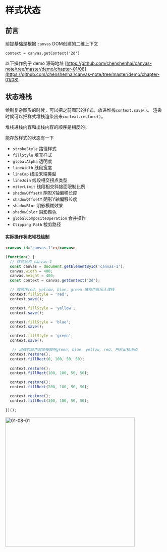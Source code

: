 # 样式状态

## 前言

前提基础是根据 `canvas` DOM创建的二维上下文

 `context = canvas.getContext('2d')`


 以下操作例子 demo 源码地址 [https://github.com/chenshenhai/canvas-note/tree/master/demo/chapter-01/08](https://github.com/chenshenhai/canvas-note/tree/master/demo/chapter-01/08)



## 状态堆栈

绘制复杂图形的时候，可以把之前图形的样式，放进堆栈`context.save()`。
渲染时候可以把样式堆栈渲染出来`context.restore()`。

堆栈进栈内容和出栈内容的顺序是相反的。

能存放样式的状态有一下

- `strokeStyle` 路径样式
- `fillStyle` 填充样式
- `globalAlpha` 透明度
- `lineWidth` 线段宽度
- `lineCap` 线段末端类型
- `lineJoin` 线段相交拐点类型
- `miterLimit`  线段相交斜接面限制比例
- `shadowOffsetX` 阴影X轴偏移长度
- `shadowOffsetY` 阴影Y轴偏移长度
- `shadowBlur` 阴影模糊效果
- `shadowColor` 阴影颜色
- `globalCompositeOperation` 合并操作
- `Clipping Path` 裁剪路径

#### 实际操作状态堆栈绘制

```html
<canvas id="canvas-1"></canvas>
```


```js
(function() {
  // 样式状态 canvas-1
  const canvas = document.getElementById('canvas-1');
  canvas.width = 400;
  canvas.height = 400;
  const context = canvas.getContext('2d');

  // 按顺序red, yellow, blue, green 填充色彩压入堆栈
  context.fillStyle = 'red';
  context.save();

  context.fillStyle = 'yellow';
  context.save();

  context.fillStyle = 'blue';
  context.save();

  context.fillStyle = 'green';
  context.save();

   // 出栈的颜色渲染按顺序green, blue, yellow, red, 色彩出栈渲染
  context.restore();
  context.fillRect(0, 100, 50, 50);
  
  context.restore();
  context.fillRect(100, 100, 50, 50);

  context.restore();
  context.fillRect(200, 100, 50, 50);

  context.restore();
  context.fillRect(300, 100, 50, 50);
  
})();
```

<img width="410" alt="01-08-01" src="https://user-images.githubusercontent.com/8216630/57176387-f1558780-6e89-11e9-814b-709ae9936d92.png">







